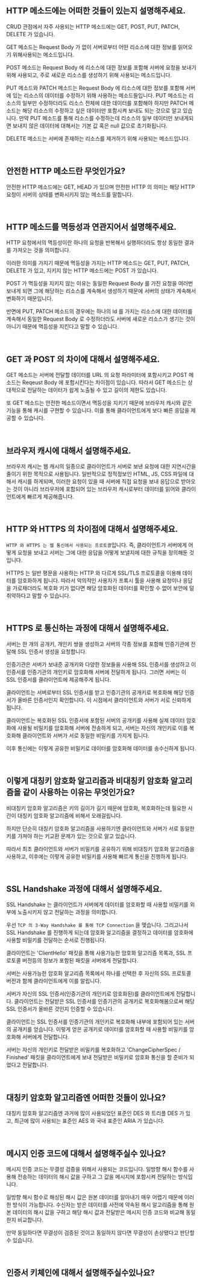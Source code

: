 ## HTTP 메소드에는 어떠한 것들이 있는지 설명해주세요.

CRUD 관점에서 자주 사용되는 HTTP 메소드에는 GET, POST, PUT, PATCH, DELETE 가 있습니다.

GET 메소드는 Request Body 가 없이 서버로부터 어떤 리소스에 대한 정보를 읽어오기 위해사용되는 메소드입니다.

POST 메소드는 Request Body 에 리소스에 대한 정보를 포함해 서버에 요청을 보내기 위해 사용되고, 주로 새로운 리소스를 생성하기 위해 사용되는 메소드입니다.

PUT 메소드와 PATCH 메소드는 Request Body 에 리소스에 대한 정보를 포함해 서버에 있는 리소스의 데이터를 수정하기 위해 사용하는 메소드들입니다. PUT 메소드는 리소스의 일부만 수정하더라도 리소스 전체에 대한 데이터를 포함해야 하지만 PATCH 메소드는 해당 리소스의 수정하고 싶은 데이터만 포함시켜 보내도 되는 것으로 알고 있습니다. 만약 PUT 메소드를 통해 리소스를 수정하는데 리소스의 일부 데이터만 보내게되면 보내지 않은 데이터에 대해서는 기본 값 혹은 null 값으로 초기화됩니다.

DELETE 메소드는 서버에 존재하는 리소스를 제거하기 위해 사용되는 메소드입니다.

<br>

## 안전한 HTTP 메소드란 무엇인가요?

안전한 HTTP 메소드에는 GET, HEAD 가 있으며 안전한 HTTP 의 의미는 해당 HTTP 요청이 서버의 상태를 변화시키지 않는 메소드를 말합니다.

<br>

## HTTP 메소드를 멱등성과 연관지어서 설명해주세요.

HTTP 요청에서의 멱등성이란 하나의 요청을 반복해서 실행하더라도 항상 동일한 결과를 가져오는 것을 의미합니다.

이러한 의미를 가지기 때문에 멱등성을 가지는 HTTP 메소드는 GET, PUT, PATCH, DELETE 가 있고, 지키지 않는 HTTP 메소드에는 POST 가 있습니다.

POST 가 멱등성을 지키지 않는 이유는 동일한 Request Body 를 가진 요청을 여러번 보내게 되면 그에 해당하는 리소스를 계속해서 생성하기 때문에 서버의 상태가 계속해서 변화하기 때문입니다.

반면에 PUT, PATCH 메소드의 경우에는 하나의 Id 를 가지는 리소스에 대한 데이터를 계속해서 동일한 Request Body 로 수정하더라도 서버에 새로운 리소스가 생기는 것이 아니기 때문에 멱등성을 지킨다고 말할 수 있습니다.

<br>

## GET 과 POST 의 차이에 대해서 설명해주세요.

GET 메소드는 서버에 전달할 데이터를 URL 의 요청 파라미터에 포함시키고 POST 메소드는 Reqeust Body 에 포함시킨다는 차이점이 있습니다. 따라서 GET 메소드는 상대적으로 전달하는 데이터가 쉽게 노출될 수 있고 길이의 제한도 있습니다.

또 GET 메소드는 안전한 메소드이면서 멱등성을 지키기 때문에 브라우저 캐시와 같은 기능을 통해 캐시를 구현할 수 있습니다. 이를 통해 클라이언트에게 보다 빠른 응답을 제공할 수 있습니다.

<br>

## 브라우저 캐시에 대해서 설명해주세요.

브라우저 캐시는 웹 캐시의 일종으로 클라이언트가 서버로 보낸 요청에 대한 지연시간을 줄이기 위한 목적으로 사용됩니다. 일반적으로 정적정보인 HTML, JS, CSS 파일에 대해서 캐시를 하게되며, 이러한 요청이 있을 때 서버에 직접 요청을 보내 응답으로 받아오는 것이 아니라 브라우저에 포함되어 있는 브라우저 캐시로부터 데이터를 읽어와 클라이언트에게 빠르게 제공해줍니다.

<br>

## HTTP 와 HTTPS 의 차이점에 대해서 설명해주세요.

`HTTP 와 HTTPS 는 웹 통신에서 사용되는 프로토콜`입니다. 즉, 클라이언트가 서버에게 어떻게 요청을 보내고 서버는 그에 대한 응답을 어떻게 보낼지에 대한 규칙을 정의해둔 것입니다.

HTTPS 는 일반 평문을 사용하는 HTTP 와 다르게 SSL/TLS 프로토콜을 이용해 데이터를 암호화하게 됩니다. 따라서 악의적인 사용자가 프록시 툴을 사용해 요청이나 응답을 가로채더라도 복호화 키가 없다면 해당 암호화된 데이터를 확인할 수 없어 보안에 덜 취약하다고 말할 수 있습니다.

<br>

## HTTPS 로 통신하는 과정에 대해서 설명해주세요.

서버는 한 개의 공개키, 개인키 쌍을 생성하고 서버의 각종 정보를 포함해 인증기관에 전달해 SSL 인증서 생성을 요청합니다.

인증기관은 서버가 보내준 공개키와 다양한 정보들을 사용해 SSL 인증서를 생성하고 이 인증서를 인증기관의 개인키로 암호화해 서버에 전달하게 됩니다. 그러면 서버는 이 SSL 인증서를 클라이언트에 제공해주게 됩니다.

클라이언트는 서버로부터 SSL 인증서를 받고 인증기관의 공개키로 복호화해 해당 인증서가 올바른 인증서인지 확인합니다. 이 시점에서 클라이언트와 서버가 서로 신뢰하게 됩니다.

클라이언트는 복호화된 SSL 인증서에 포함된 서버의 공개키를 사용해 실제 데이터 암호화에 사용될 비밀키를 암호화해 서버에 전송하게 되고, 서버는 자신의 개인키로 이를 복호화해 클라이언트와 서버가 서로 동일한 비밀키를 가지게 됩니다.

이후 통신에는 이렇게 공유한 비밀키로 데이터를 암호화해 데이터를 송수신하게 됩니다.

<br>

## 이렇게 대칭키 암호화 알고리즘과 비대칭키 암호화 알고리즘을 같이 사용하는 이유는 무엇인가요?

비대칭키 암호화 알고리즘은 키의 길이가 길기 때문에 암호화, 복호화하는데 필요한 시간이 대칭키 암호화 알고리즘에 비해서 오래걸립니다.

하지만 단순히 대칭키 암호화 알고리즘을 사용하기엔 클라이언트와 서버가 서로 동일한 키를 가져야 하는 키교환 문제가 있는 것으로 알고 있습니다.

따라서 최초 클라이언트와 서버가 비밀키를 공유하기 위해 비대칭키 암호화 알고리즘을 사용하고, 이후에는 이렇게 공유한 비밀키를 사용해 빠르게 통신을 진행하게 됩니다.

<br>

## SSL Handshake 과정에 대해서 설명해주세요.

SSL Handshake 는 클라이언트가 서버에게 데이터를 암호화할 때 사용할 비밀키를 외부에 노출시키지 않고 전달하는 과정을 의미합니다.

우선 `TCP 의 3-Way Handshake 를 통해 TCP Connection` 을 맺습니다. 그리고나서 SSL Handshake 를 진행하게 되는데 암호화 알고리즘을 결정하고 데이터를 암호화에 사용할 비밀키를 전달하는 순서로 진행됩니다.

클라이언트는 'ClientHello' 패킷을 통해 사용가능한 암호화 알고리즘 목록과, SSL 프로토콜 버전등의 정보가 포함된 패킷을 서버에게 전달합니다.

서버는 사용가능한 암호화 알고리즘 목록에서 하나를 선택한 후 자신의 SSL 프로토콜 버전과 함께 클라이언트에게 이를 알립니다.

서버가 자신의 SSL 인증서(인증기관의 개인키로 암호화된)를 클라이언트에게 전달합니다. 클라이언트는 전달받은 SSL 인증서를 인증기관의 공개키로 복호화해봄으로써 해당 SSL 인증서가 올바른 것인지 인증할 수 있습니다.

클라이언트는 SSL 인증서를 인증기관의 개인키로 복호화해 내부에 포함되어 있는 서버의 공개키를 얻습니다. 이렇게 얻은 공개키로 데이터를 암호화할 때 사용할 비밀키를 암호화해 서버에게 전달합니다.

서버는 자신의 개인키로 전달받은 비밀키를 복호화하고 'ChangeCipherSpec / Finished' 패킷을 클라이언트에게 보내 전달받은 비밀키로 암호화 통신을 할 준비가 되었다고 전달합니다.

<br>

## 대칭키 암호화 알고리즘엔 어떠한 것들이 있나요?

대칭키 암호화 알고리즘엔 과거에 많이 사용되었던 표준인 DES 와 트리플 DES 가 있고, 최근에 많이 사용되는 표준인 AES 와 국내 표준인 ARIA 가 있습니다.

<br>

## 메시지 인증 코드에 대해서 설명해주실수 있나요?

메시지 인증 코드는 무결성 검증을 위해서 사용되는 코드입니다. 일방향 해시 함수를 사용해 전송하는 데이터의 해시 값을 구하고 그 값을 메시지에 포함시켜 전달하는 방식입니다.

일방향 해시 함수로 해싱된 해시 값은 원본 데이터를 알아내기 매우 어렵기 때문에 이러한 방식이 가능합니다. 수신자는 받은 데이터를 사전에 약속된 해시 알고리즘을 통해 원본 데이터의 해시 값을 구하고 해당 해시 값과 전달받은 메시지 인증 코드와 비교해 동일한지 비교합니다.

만약 동일하다면 무결성이 검증된 것이고 동일하지 않다면 무결성이 손상됐다고 판단할 수 있습니다.

<br>

## 인증서 키체인에 대해서 설명해주실수있나요?
